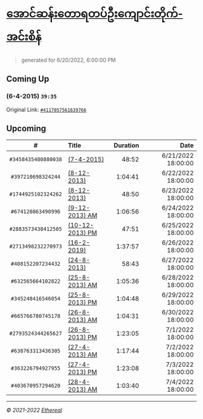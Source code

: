# [အောင်ဆန်းတောရတပ်ဦးကျောင်းတိုက်-အင်းစိန်](https://www.facebook.com/655653464834259)

> generated for 6/20/2022, 6:00:00 PM

## Coming Up

### (6-4-2015) `39:35`

Original Link: [`#4117057561639766`](https://www.facebook.com/655653464834259/videos/4117057561639766)

## Upcoming

| # | Title | Duration | Date |
|:-----:|:------|---------:|-------------:|
| `#3458435480880038` | [(7-4-2015)](https://www.facebook.com/655653464834259/videos/3458435480880038) | 48:52 | 6/21/2022 18:00:00 |
| `#397210698324244` | [(8-12-2013)](https://www.facebook.com/655653464834259/videos/397210698324244) | 1:04:41 | 6/22/2022 18:00:00 |
| `#1744925102324262` | [(8-12-2013)](https://www.facebook.com/655653464834259/videos/1744925102324262) | 48:50 | 6/23/2022 18:00:00 |
| `#674120863490996` | [(9-12-2013) AM](https://www.facebook.com/655653464834259/videos/674120863490996) | 1:06:56 | 6/24/2022 18:00:00 |
| `#2883573438412505` | [(10-12-2013) PM](https://www.facebook.com/655653464834259/videos/2883573438412505) | 47:51 | 6/25/2022 18:00:00 |
| `#2713498232270973` | [(16-2-2019)](https://www.facebook.com/655653464834259/videos/2713498232270973) | 1:37:57 | 6/26/2022 18:00:00 |
| `#408152207234432` | [(24-8-2013)](https://www.facebook.com/655653464834259/videos/408152207234432) | 58:43 | 6/27/2022 18:00:00 |
| `#632565664102822` | [(25-8-2013) AM](https://www.facebook.com/655653464834259/videos/632565664102822) | 1:05:36 | 6/28/2022 18:00:00 |
| `#345248416546054` | [(25-8-2013) PM](https://www.facebook.com/655653464834259/videos/345248416546054) | 1:04:48 | 6/29/2022 18:00:00 |
| `#665766780745178` | [(26-8-2013) AM](https://www.facebook.com/655653464834259/videos/665766780745178) | 1:04:31 | 6/30/2022 18:00:00 |
| `#2793524344265627` | [(26-8-2013) PM](https://www.facebook.com/655653464834259/videos/2793524344265627) | 1:23:05 | 7/1/2022 18:00:00 |
| `#638763313436305` | [(27-4-2013) AM](https://www.facebook.com/655653464834259/videos/638763313436305) | 1:17:44 | 7/2/2022 18:00:00 |
| `#363226794927955` | [(27-4-2013) PM](https://www.facebook.com/655653464834259/videos/363226794927955) | 1:23:08 | 7/3/2022 18:00:00 |
| `#403670957294620` | [(28-4-2013) AM](https://www.facebook.com/655653464834259/videos/403670957294620) | 1:03:40 | 7/4/2022 18:00:00 |

---

_&copy; 2021-2022 [Ethereal](https://github.com/etherealtech)_